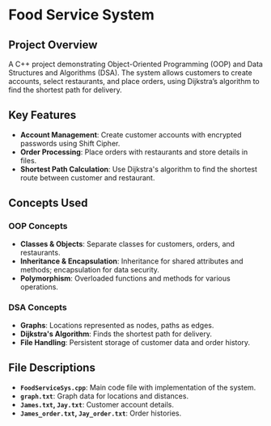 # Food Service System

## Project Overview
A C++ project demonstrating Object-Oriented Programming (OOP) and Data Structures and Algorithms (DSA). The system allows customers to create accounts, select restaurants, and place orders, using Dijkstra’s algorithm to find the shortest path for delivery.

## Key Features
- **Account Management**: Create customer accounts with encrypted passwords using Shift Cipher.
- **Order Processing**: Place orders with restaurants and store details in files.
- **Shortest Path Calculation**: Use Dijkstra's algorithm to find the shortest route between customer and restaurant.

## Concepts Used

### OOP Concepts
- **Classes & Objects**: Separate classes for customers, orders, and restaurants.
- **Inheritance & Encapsulation**: Inheritance for shared attributes and methods; encapsulation for data security.
- **Polymorphism**: Overloaded functions and methods for various operations.

### DSA Concepts
- **Graphs**: Locations represented as nodes, paths as edges.
- **Dijkstra's Algorithm**: Finds the shortest path for delivery.
- **File Handling**: Persistent storage of customer data and order history.

## File Descriptions
- **`FoodServiceSys.cpp`**: Main code file with implementation of the system.
- **`graph.txt`**: Graph data for locations and distances.
- **`James.txt`, `Jay.txt`**: Customer account details.
- **`James_order.txt`, `Jay_order.txt`**: Order histories.

